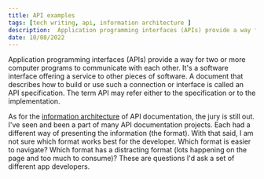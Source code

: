 ```yaml
---
title: API examples
tags: [tech writing, api, information architecture ]
description:  Application programming interfaces (APIs) provide a way for two or more computer programs to communicate with each other. It's a software interface offering a service to other pieces of software.
date: 10/08/2022
---
```


Application programming interfaces (APIs) provide a way for two or more computer programs to communicate with each other. It's a software interface offering a service to other pieces of software. A document that describes how to build or use such a connection or interface is called an API specification. The term API may refer either to the specification or to the implementation.

As for the [information architecture](/portfolio/blog/2022/10/04/information-architecture) of API documentation, the jury is still out.  I've seen and been a part of many API documentation projects. Each had a different way of presenting the information (the format). With that said, I am not sure which format works best for the developer. Which format is easier to navigate? Which format has a distracting format (lots happening on the page and too much to consume)? These are questions I'd ask a set of different app developers. 


